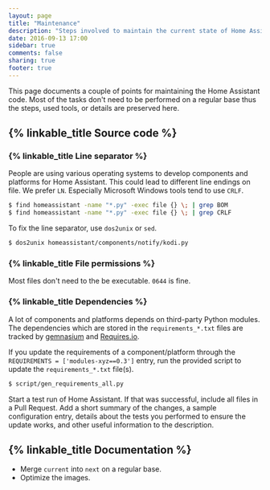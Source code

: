 ```yaml
---
layout: page
title: "Maintenance"
description: "Steps involved to maintain the current state of Home Assistant."
date: 2016-09-13 17:00
sidebar: true
comments: false
sharing: true
footer: true
---
```


This page documents a couple of points for maintaining the Home Assistant code. Most of the tasks don't need to be performed on a regular base thus the steps, used tools, or details are preserved here.

## {% linkable_title Source code %}

### {% linkable_title Line separator %}

People are using various operating systems to develop components and platforms for Home Assistant. This could lead to different line endings on file. We prefer `LN`. Especially Microsoft Windows tools tend to use `CRLF`.

```bash
$ find homeassistant -name "*.py" -exec file {} \; | grep BOM
$ find homeassistant -name "*.py" -exec file {} \; | grep CRLF
```

To fix the line separator, use `dos2unix` or `sed`.

```bash
$ dos2unix homeassistant/components/notify/kodi.py
```

### {% linkable_title File permissions %}

Most files don't need to the be executable. `0644` is fine.

### {% linkable_title Dependencies %}

A lot of components and platforms depends on third-party Python modules. The dependencies which are stored in the `requirements_*.txt` files are tracked by [gemnasium](https://gemnasium.com/github.com/home-assistant/home-assistant) and [Requires.io](https://requires.io/github/home-assistant/home-assistant/requirements/?branch=dev).

If you update the requirements of a component/platform through the `REQUIREMENTS = ['modules-xyz==0.3']` entry, run the provided script to update the `requirements_*.txt` file(s).

```bash
$ script/gen_requirements_all.py 
```

Start a test run of Home Assistant. If that was successful, include all files in a Pull Request. Add a short summary of the changes, a sample configuration entry, details about the tests you performed to ensure the update works, and other useful information to the description.


## {% linkable_title Documentation %}

- Merge `current` into `next` on a regular base.
- Optimize the images.

